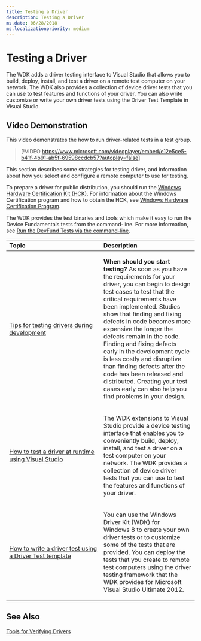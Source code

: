 ```yaml
---
title: Testing a Driver
description: Testing a Driver
ms.date: 06/28/2018
ms.localizationpriority: medium
---
```


# Testing a Driver

The WDK adds a driver testing interface to Visual Studio that allows you to build, deploy, install, and test a driver on a remote test computer on your network. The WDK also provides a collection of device driver tests that you can use to test features and functions of your driver. You can also write customize or write your own driver tests using the Driver Test Template in Visual Studio.

## <span id="Video_Demonstration"></span><span id="video_demonstration"></span><span id="VIDEO_DEMONSTRATION"></span>Video Demonstration


This video demonstrates the how to run driver-related tests in a test group.

> [!VIDEO https://www.microsoft.com/videoplayer/embed/e12e5ce5-b41f-4b91-ab5f-69598ccdcb57?autoplay=false]


This section describes some strategies for testing driver, and information about how you select and configure a remote computer to use for testing.

To prepare a driver for public distribution, you should run the [Windows Hardware Certification Kit (HCK)](/windows-hardware/test/hlk/). For information about the Windows Certification program and how to obtain the HCK, see [Windows Hardware Certification Program](/previous-versions/windows/hardware/hck/jj124227(v=vs.85)).

The WDK provides the test binaries and tools which make it easy to run the Device Fundamentals tests from the command-line.
For more information, see [Run the DevFund Tests via the command-line](../devtest/run-devfund-tests-via-the-command-line.md).


<table>
<colgroup>
<col width="50%" />
<col width="50%" />
</colgroup>
<thead>
<tr class="header">
<th align="left">Topic</th>
<th align="left">Description</th>
</tr>
</thead>
<tbody>
<tr class="odd">
<td align="left"><p><a href="strategies-for-testing-drivers-during-development.md" data-raw-source="[Tips for testing drivers during development](strategies-for-testing-drivers-during-development.md)">Tips for testing drivers during development</a></p></td>
<td align="left"><p><strong>When should you start testing?</strong> As soon as you have the requirements for your driver, you can begin to design test cases to test that the critical requirements have been implemented. Studies show that finding and fixing defects in code becomes more expensive the longer the defects remain in the code. Finding and fixing defects early in the development cycle is less costly and disruptive than finding defects after the code has been released and distributed. Creating your test cases early can also help you find problems in your design.</p>
<p></p></td>
</tr>
<tr class="even">
<td align="left"><p><a href="testing-a-driver-at-runtime.md" data-raw-source="[How to test a driver at runtime using Visual Studio](testing-a-driver-at-runtime.md)">How to test a driver at runtime using Visual Studio</a></p></td>
<td align="left"><p>The WDK extensions to Visual Studio provide a device testing interface that enables you to conveniently build, deploy, install, and test a driver on a test computer on your network. The WDK provides a collection of device driver tests that you can use to test the features and functions of your driver.</p></td>
</tr>
<tr class="odd">
<td align="left"><p><a href="how-to-write-a-driver-test-.md" data-raw-source="[How to write a driver test using a Driver Test template](how-to-write-a-driver-test-.md)">How to write a driver test using a Driver Test template</a></p></td>
<td align="left"><p>You can use the Windows Driver Kit (WDK) for Windows 8 to create your own driver tests or to customize some of the tests that are provided. You can deploy the tests that you create to remote test computers using the driver testing framework that the WDK provides for Microsoft Visual Studio Ultimate 2012.</p></td>
</tr>
</tbody>
</table>

## See Also

[Tools for Verifying Drivers](../devtest/tools-for-verifying-drivers.md)